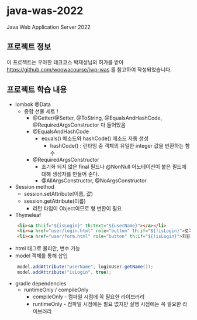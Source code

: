 # java-was-2022
Java Web Application Server 2022


## 프로젝트 정보

이 프로젝트는 우아한 테크코스 박재성님의 허가를 받아 https://github.com/woowacourse/jwp-was
를 참고하여 작성되었습니다.

## 프로젝트 학습 내용

+ lombok @Data
  + 종합 선물 세트 !
    + @Getter/@Setter, @ToString, @EqualsAndHashCode, @RequiredArgsConstructor 다 들어있음
    + @EqualsAndHashCode
      + equals() 메소드와 hashCode() 메소드 자동 생성
        + hashCode() : 런타임 중 객체의 유일한 integer 값을 반환하는 함수
    + @RequiredArgsConstructor
      + 초기화 되지 않은 final 필드나 @NonNull 어노테이션이 붙은 필드에 대해 생성자를 만들어 준다.
      + @AllArgsConstructor, @NoArgsConstructor
+ Session method
  + session.setAttribute(이름, 값)
  + session.getAttribute(이름)
    + 리턴 타입이 Object이므로 형 변환이 필요
+ Thymeleaf
```HTML
    <li><a th:if="${isLogin}" th:text="${userName}"></a></li>
    <li><a href="user/login.html" role="button" th:if="${!isLogin}">로그인</a></li>
    <li><a href="user/form.html" role="button" th:if="${!isLogin}">회원가입</a></li>
```
  + html 태그로 불리안, 변수 가능
  + model 객체를 통해 삽입
```java
    model.addAttribute("userName", loginUser.getName());
    model.addAttribute("isLogin", true);
```
+ gradle dependencies
  + runtimeOnly / compileOnly
    + compileOnly - 컴파일 시점에 꼭 필요한 라이브러리
    + runtimeOnly - 컴파일 시점에는 필요 없지만 실행 시점에는 꼭 필요한 라이브러리


    
    
    
    

